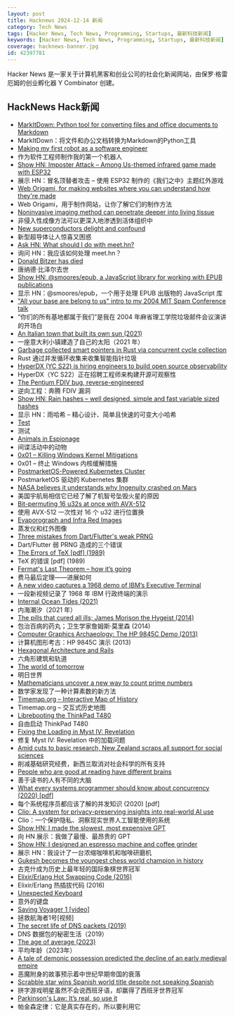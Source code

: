 ```yaml
---
layout: post
title: Hacknews 2024-12-14 新闻
category: Tech News
tags: [Hacker News, Tech News, Programming, Startups, 最新科技新闻]
keywords: [Hacker News, Tech News, Programming, Startups, 最新科技新闻]
coverage: hacknews-banner.jpg
id: 42397781
---
```


Hacker News 是一家关于计算机黑客和创业公司的社会化新闻网站，由保罗·格雷厄姆的创业孵化器 Y Combinator 创建。

## HackNews Hack新闻

- [MarkItDown: Python tool for converting files and office documents to Markdown](https://github.com/microsoft/markitdown)
- MarkItDown：将文件和办公文档转换为Markdown的Python工具
- [Making my first robot as a software engineer](https://github.com/Robertleoj/pen_plotter_robot/blob/main/story.md)
- 作为软件工程师制作我的第一个机器人
- [Show HN: Imposter Attack – Among Us-themed infrared game made with ESP32](https://blog.langworth.com/imposter-attack)
- 展示 HN：冒名顶替者攻击 – 使用 ESP32 制作的《我们之中》主题红外游戏
- [Web Origami, for making websites where you can understand how they're made](https://weborigami.org)
- Web Origami，用于制作网站，让你了解它们的制作方法
- [Noninvasive imaging method can penetrate deeper into living tissue](https://news.mit.edu/2024/noninvasive-imaging-method-can-penetrate-deeper-living-tissue-1211)
- 非侵入性成像方法可以更深入地渗透到活体组织中
- [New superconductors delight and confound](https://www.quantamagazine.org/exotic-new-superconductors-delight-and-confound-20241206/)
- 新型超导体让人惊喜又困惑
- [Ask HN: What should I do with meet.hn?]()
- 询问 HN：我应该如何处理 meet.hn？
- [Donald Bitzer has died](https://computerhistory.org/blog/in-memoriam-donald-bitzer-1934-2024/)
- 唐纳德·比泽尔去世
- [Show HN: @smoores/epub, a JavaScript library for working with EPUB publications](https://www.npmjs.com/package/@smoores/epub)
- 显示 HN：@smoores/epub，一个用于处理 EPUB 出版物的 JavaScript 库
- ["All your base are belong to us" intro to my 2004 MIT Spam Conference talk](https://blog.jgc.org/2024/12/all-you-base-are-belong-to-us.html)
- “你们的所有基地都属于我们”是我在 2004 年麻省理工学院垃圾邮件会议演讲的开场白
- [An Italian town that built its own sun (2021)](https://www.vice.com/en/article/viganella-italy-fake-manmade-sun/)
- 一座意大利小镇建造了自己的太阳（2021 年）
- [Garbage collected smart pointers in Rust via concurrent cycle collection](https://maplant.com/2024-12-13-Scheme-to-the-Spec-Part-I:-Concurrent-Cycle-Collection.html)
- Rust 通过并发循环收集来收集智能指针垃圾
- [HyperDX (YC S22) is hiring engineers to build open source observability](https://www.ycombinator.com/companies/hyperdx/jobs)
- HyperDX（YC S22）正在招聘工程师来构建开源可观察性
- [The Pentium FDIV bug, reverse-engineered](https://oldbytes.space/@kenshirriff/113606898880486330)
- 逆向工程：奔腾 FDIV 漏洞
- [Show HN: Rain hashes – well designed, simple and fast variable sized hashes](https://github.com/DOSAYGO-Research/rain)
- 显示 HN：雨哈希 – 精心设计、简单且快速的可变大小哈希
- [Test](https://www.defense.gov/News/News-Stories/Article/Article/4000004/test/)
- 测试
- [Animals in Espionage](https://www.cia.gov/stories/story/natural-spies-animals-in-espionage/)
- 间谍活动中的动物
- [0x01 – Killing Windows Kernel Mitigations](https://wetw0rk.github.io/posts/0x01-killing-windows-kernel-mitigations/)
- 0x01 – 终止 Windows 内核缓解措施
- [PostmarketOS-Powered Kubernetes Cluster](https://blog.denv.it/posts/pmos-k3s-cluster/)
- PostmarketOS 驱动的 Kubernetes 集群
- [NASA believes it understands why Ingenuity crashed on Mars](https://arstechnica.com/space/2024/12/nasa-believes-it-understands-why-ingenuity-crashed-on-mars/)
- 美国宇航局相信它已经了解了机智号坠毁火星的原因
- [Bit-permuting 16 u32s at once with AVX-512](http://bitmath.blogspot.com/2024/12/bit-permuting-16-u32s-at-once-with-avx.html)
- 使用 AVX-512 一次性对 16 个 u32 进行位置换
- [Evaporograph and Infra Red Images](http://sparkbangbuzz.com/evaporograph/evaporograph.htm)
- 蒸发仪和红外图像
- [Three mistakes from Dart/Flutter's weak PRNG](https://www.zellic.io/blog/proton-dart-flutter-csprng-prng/)
- Dart/Flutter 弱 PRNG 造成的三个错误
- [The Errors of TeX [pdf] (1989)](https://yurichev.com/mirrors/knuth1989.pdf)
- TeX 的错误 [pdf] (1989)
- [Fermat's Last Theorem – how it’s going](https://xenaproject.wordpress.com/2024/12/11/fermats-last-theorem-how-its-going/)
- 费马最后定理——进展如何
- [A new video captures a 1968 demo of IBM’s Executive Terminal](https://spectrum.ieee.org/ibm-demo)
- 一段新视频记录了 1968 年 IBM 行政终端的演示
- [Internal Ocean Tides (2021)](https://svs.gsfc.nasa.gov/4850)
- 内海潮汐（2021 年）
- [The pills that cured all ills; James Morison the Hygeist (2014)](http://thelondondead.blogspot.com/2014/11/the-pills-that-cure-all-ills-james.html)
- 包治百病的药丸；卫生学家詹姆斯·莫里森 (2014)
- [Computer Graphics Archaeology: The HP 9845C Demo (2013)](https://socks-studio.com/2013/06/29/computer-graphics-archaeology-the-hp-9845c-demo/)
- 计算机图形考古：HP 9845C 演示 (2013)
- [Hexagonal Architecture and Rails](https://the.codegardener.com/hexagonal-architecture-rails/)
- 六角形建筑和轨道
- [The world of tomorrow](https://worksinprogress.co/issue/the-world-of-tomorrow/)
- 明日世界
- [Mathematicians uncover a new way to count prime numbers](https://www.quantamagazine.org/mathematicians-uncover-a-new-way-to-count-prime-numbers-20241211/)
- 数学家发现了一种计算素数的新方法
- [Timemap.org – Interactive Map of History](https://www.oldmapsonline.org/en/history/regions)
- Timemap.org – 交互式历史地图
- [Librebooting the ThinkPad T480](https://ezntek.com/posts/librebooting-the-thinkpad-t480-20241207t0933/)
- 自由启动 ThinkPad T480
- [Fixing the Loading in Myst IV: Revelation](https://medium.com/@tomysshadow/fixing-the-loading-in-myst-iv-revelation-86e2814afbf8)
- 修复 Myst IV: Revelation 中的加载问题
- [Amid cuts to basic research, New Zealand scraps all support for social sciences](https://www.science.org/content/article/amid-cuts-basic-research-new-zealand-scraps-all-support-social-sciences)
- 削减基础研究经费，新西兰取消对社会科学的所有支持
- [People who are good at reading have different brains](https://theconversation.com/people-who-are-good-at-reading-have-different-brains-244786)
- 善于读书的人有不同的大脑
- [What every systems programmer should know about concurrency (2020) [pdf]](https://assets.bitbashing.io/papers/concurrency-primer.pdf)
- 每个系统程序员都应该了解的并发知识 (2020) [pdf]
- [Clio: A system for privacy-preserving insights into real-world AI use](https://www.anthropic.com/research/clio)
- Clio：一个保护隐私、洞察现实世界人工智能使用的系统
- [Show HN: I made the slowest, most expensive GPT](https://ithy.com)
- 向 HN 展示：我做了最慢、最昂贵的 GPT
- [Show HN: I designed an espresso machine and coffee grinder](https://velofuso.com)
- 展示 HN：我设计了一台浓缩咖啡机和咖啡研磨机
- [Gukesh becomes the youngest chess world champion in history](https://lichess.org/@/Lichess/blog/wcc-2024-round-14-gukesh-becomes-the-youngest-world-champion-in-history/cDggdNZw)
- 古克什成为历史上最年轻的国际象棋世界冠军
- [Elixir/Erlang Hot Swapping Code (2016)](https://kennyballou.com/blog/2016/12/elixir-hot-swapping/index.html)
- Elixir/Erlang 热插拔代码 (2016)
- [Unexpected Keyboard](https://github.com/Julow/Unexpected-Keyboard)
- 意外的键盘
- [Saving Voyager 1 [video]](https://www.youtube.com/watch?v=dF_9YcehCZo)
- 拯救航海者1号[视频]
- [The secret life of DNS packets (2019)](https://stripe.com/blog/secret-life-of-dns)
- DNS 数据包的秘密生活（2019）
- [The age of average (2023)](https://www.alexmurrell.co.uk/articles/the-age-of-average)
- 平均年龄（2023年）
- [A tale of demonic possession predicted the decline of an early medieval empire](https://www.smithsonianmag.com/history/how-a-tale-of-demonic-possession-predicted-the-decline-of-an-early-medieval-empire-180985596/)
- 恶魔附身的故事预示着中世纪早期帝国的衰落
- [Scrabble star wins Spanish world title despite not speaking Spanish](https://www.theguardian.com/world/2024/dec/10/scrabble-star-nigel-richards-wins-spanish-world-title-despite-not-speaking-spanish)
- 拼字游戏明星虽然不会说西班牙语，却赢得了西班牙世界冠军
- [Parkinson's Law: It’s real, so use it](https://theengineeringmanager.substack.com/p/parkinsons-law-its-real-so-use-it)
- 帕金森定律：它是真实存在的，所以要利用它

